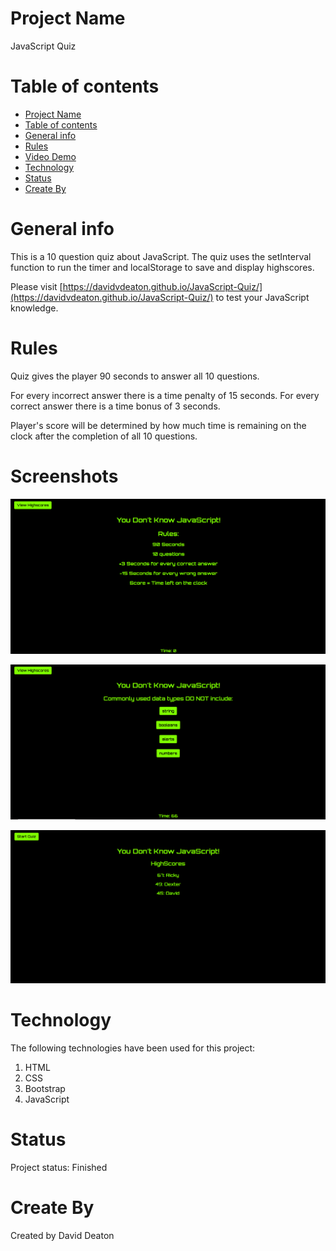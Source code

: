 # Project Name
  JavaScript Quiz

# Table of contents
- [Project Name](#project-name)
- [Table of contents](#table-of-contents)
- [General info](#general-info)
- [Rules](#rules)
- [Video Demo](#video-demo)
- [Technology](#technology)
- [Status](#status)
- [Create By](#create-by)

# General info

This is a 10 question quiz about JavaScript. The quiz uses the setInterval function to run the timer and localStorage to save and display highscores.

Please visit [https://davidvdeaton.github.io/JavaScript-Quiz/](https://davidvdeaton.github.io/JavaScript-Quiz/) to test your JavaScript knowledge.

# Rules

Quiz gives the player 90 seconds to answer all 10 questions.

For every incorrect answer there is a time penalty of 15 seconds.
For every correct answer there is a time bonus of 3 seconds.

Player's score will be determined by how much time is remaining on the clock after the completion of all 10 questions.

# Screenshots
![Screenshots](./assets/img/rules.PNG?raw=true)

![Screenshots](./assets/img/questions.PNG?raw=true)

![Screenshots](./assets/img/highscore.PNG?raw=true)

# Technology
The following technologies have been used for this project:

  1. HTML
  2. CSS
  3. Bootstrap
  4. JavaScript

# Status
Project status: Finished

# Create By
Created by David Deaton